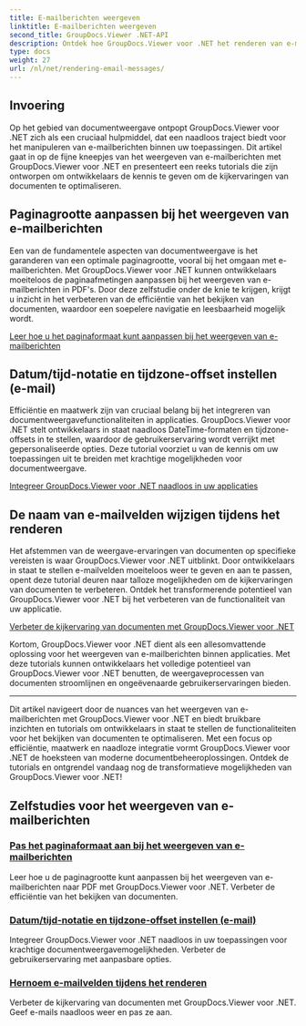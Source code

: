 ```yaml
---
title: E-mailberichten weergeven
linktitle: E-mailberichten weergeven
second_title: GroupDocs.Viewer .NET-API
description: Ontdek hoe GroupDocs.Viewer voor .NET het renderen van e-mailberichten in PDF's vereenvoudigt. Leer hoe u de paginagrootte kunt aanpassen, de DateTime-notatie kunt instellen en velden efficiënt kunt hernoemen.
type: docs
weight: 27
url: /nl/net/rendering-email-messages/
---
```

## Invoering

Op het gebied van documentweergave ontpopt GroupDocs.Viewer voor .NET zich als een cruciaal hulpmiddel, dat een naadloos traject biedt voor het manipuleren van e-mailberichten binnen uw toepassingen. Dit artikel gaat in op de fijne kneepjes van het weergeven van e-mailberichten met GroupDocs.Viewer voor .NET en presenteert een reeks tutorials die zijn ontworpen om ontwikkelaars de kennis te geven om de kijkervaringen van documenten te optimaliseren.

## Paginagrootte aanpassen bij het weergeven van e-mailberichten

Een van de fundamentele aspecten van documentweergave is het garanderen van een optimale paginagrootte, vooral bij het omgaan met e-mailberichten. Met GroupDocs.Viewer voor .NET kunnen ontwikkelaars moeiteloos de paginaafmetingen aanpassen bij het weergeven van e-mailberichten in PDF's. Door deze zelfstudie onder de knie te krijgen, krijgt u inzicht in het verbeteren van de efficiëntie van het bekijken van documenten, waardoor een soepelere navigatie en leesbaarheid mogelijk wordt.

[Leer hoe u het paginaformaat kunt aanpassen bij het weergeven van e-mailberichten](./adjust-page-size-email/)

## Datum/tijd-notatie en tijdzone-offset instellen (e-mail)

Efficiëntie en maatwerk zijn van cruciaal belang bij het integreren van documentweergavefunctionaliteiten in applicaties. GroupDocs.Viewer voor .NET stelt ontwikkelaars in staat naadloos DateTime-formaten en tijdzone-offsets in te stellen, waardoor de gebruikerservaring wordt verrijkt met gepersonaliseerde opties. Deze tutorial voorziet u van de kennis om uw toepassingen uit te breiden met krachtige mogelijkheden voor documentweergave.

[Integreer GroupDocs.Viewer voor .NET naadloos in uw applicaties](./set-date-time-format-offset-email/)

## De naam van e-mailvelden wijzigen tijdens het renderen

Het afstemmen van de weergave-ervaringen van documenten op specifieke vereisten is waar GroupDocs.Viewer voor .NET uitblinkt. Door ontwikkelaars in staat te stellen e-mailvelden moeiteloos weer te geven en aan te passen, opent deze tutorial deuren naar talloze mogelijkheden om de kijkervaringen van documenten te verbeteren. Ontdek het transformerende potentieel van GroupDocs.Viewer voor .NET bij het verbeteren van de functionaliteit van uw applicatie.

[Verbeter de kijkervaring van documenten met GroupDocs.Viewer voor .NET](./rename-email-fields/)

Kortom, GroupDocs.Viewer voor .NET dient als een allesomvattende oplossing voor het weergeven van e-mailberichten binnen applicaties. Met deze tutorials kunnen ontwikkelaars het volledige potentieel van GroupDocs.Viewer voor .NET benutten, de weergaveprocessen van documenten stroomlijnen en ongeëvenaarde gebruikerservaringen bieden.

--- 

Dit artikel navigeert door de nuances van het weergeven van e-mailberichten met GroupDocs.Viewer voor .NET en biedt bruikbare inzichten en tutorials om ontwikkelaars in staat te stellen de functionaliteiten voor het bekijken van documenten te optimaliseren. Met een focus op efficiëntie, maatwerk en naadloze integratie vormt GroupDocs.Viewer voor .NET de hoeksteen van moderne documentbeheeroplossingen. Ontdek de tutorials en ontgrendel vandaag nog de transformatieve mogelijkheden van GroupDocs.Viewer voor .NET!
## Zelfstudies voor het weergeven van e-mailberichten
### [Pas het paginaformaat aan bij het weergeven van e-mailberichten](./adjust-page-size-email/)
Leer hoe u de paginagrootte kunt aanpassen bij het weergeven van e-mailberichten naar PDF met GroupDocs.Viewer voor .NET. Verbeter de efficiëntie van het bekijken van documenten.
### [Datum/tijd-notatie en tijdzone-offset instellen (e-mail)](./set-date-time-format-offset-email/)
Integreer GroupDocs.Viewer voor .NET naadloos in uw toepassingen voor krachtige documentweergavemogelijkheden. Verbeter de gebruikerservaring met aanpasbare opties.
### [Hernoem e-mailvelden tijdens het renderen](./rename-email-fields/)
Verbeter de kijkervaring van documenten met GroupDocs.Viewer voor .NET. Geef e-mails naadloos weer en pas ze aan.